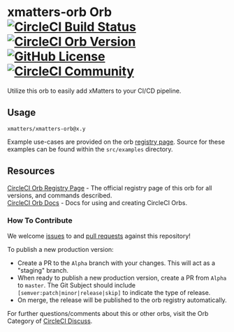 # xmatters-orb Orb [![CircleCI Build Status](https://circleci.com/gh/xmatters/xmatters-orb-v2.svg?style=shield "CircleCI Build Status")](https://circleci.com/gh/xmatters/xmatters-orb-v2) [![CircleCI Orb Version](https://img.shields.io/badge/endpoint.svg?url=https://badges.circleci.io/orb/xmatters/xmatters-orb)](https://circleci.com/orbs/registry/orb/xmatters/xmatters-orb) [![GitHub License](https://img.shields.io/badge/license-MIT-lightgrey.svg)](https://raw.githubusercontent.com/xmatters/xmatters-orb-v2/master/LICENSE) [![CircleCI Community](https://img.shields.io/badge/community-CircleCI%20Discuss-343434.svg)](https://discuss.circleci.com/c/ecosystem/orbs)

Utilize this orb to easily add xMatters to your CI/CD pipeline.



## Usage

`xmatters/xmatters-orb@x.y`

Example use-cases are provided on the orb [registry page](https://circleci.com/orbs/registry/orb/xmatters/xmatters-orb#usage-examples). Source for these examples can be found within the `src/examples` directory.


## Resources

[CircleCI Orb Registry Page](https://circleci.com/orbs/registry/orb/xmatters/xmatters-orb) - The official registry page of this orb for all versions, and commands described.  
[CircleCI Orb Docs](https://circleci.com/docs/2.0/orb-intro/#section=configuration) - Docs for using and creating CircleCI Orbs.  

### How To Contribute

We welcome [issues](https://github.com/xmatters/xmatters-orb-v2/issues) to and [pull requests](https://github.com/xmatters/xmatters-orb-v2/pulls) against this repository!

To publish a new production version:
* Create a PR to the `Alpha` branch with your changes. This will act as a "staging" branch.
* When ready to publish a new production version, create a PR from `Alpha` to `master`. The Git Subject should include `[semver:patch|minor|release|skip]` to indicate the type of release.
* On merge, the release will be published to the orb registry automatically.

For further questions/comments about this or other orbs, visit the Orb Category of [CircleCI Discuss](https://discuss.circleci.com/c/orbs).
